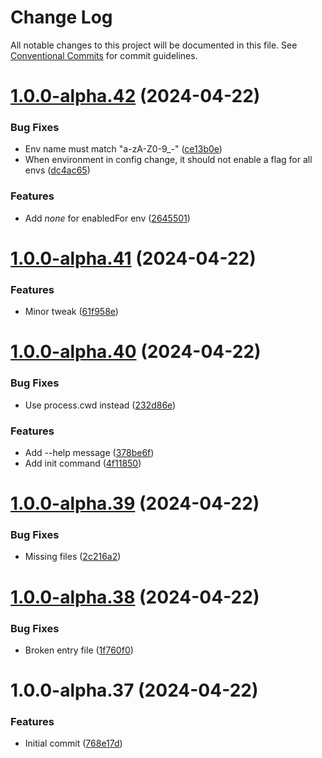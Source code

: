 # Change Log

All notable changes to this project will be documented in this file.
See [Conventional Commits](https://conventionalcommits.org) for commit guidelines.

# [1.0.0-alpha.42](https://github.com/pioneer32/flags/compare/v1.0.0-alpha.41...v1.0.0-alpha.42) (2024-04-22)

### Bug Fixes

- Env name must match "a-zA-Z0-9\_-" ([ce13b0e](https://github.com/pioneer32/flags/commit/ce13b0edbf6cc8bad8413779119258ed54af931b))
- When environment in config change, it should not enable a flag for all envs ([dc4ac65](https://github.com/pioneer32/flags/commit/dc4ac6576121f186808ddc64c05d7261f4155381))

### Features

- Add _none_ for enabledFor env ([2645501](https://github.com/pioneer32/flags/commit/264550161fd31f3153999e8bd702b39780ed4143))

# [1.0.0-alpha.41](https://github.com/pioneer32/flags/compare/v1.0.0-alpha.40...v1.0.0-alpha.41) (2024-04-22)

### Features

- Minor tweak ([61f958e](https://github.com/pioneer32/flags/commit/61f958eb8aabd8b26f7225d5e5229e8626d5f262))

# [1.0.0-alpha.40](https://github.com/pioneer32/flags/compare/v1.0.0-alpha.39...v1.0.0-alpha.40) (2024-04-22)

### Bug Fixes

- Use process.cwd instead ([232d86e](https://github.com/pioneer32/flags/commit/232d86ec7ee8594f9313ab8c96c209f6b95b03d5))

### Features

- Add --help message ([378be6f](https://github.com/pioneer32/flags/commit/378be6f2c878be604c745fc90bd9c187eb405b7c))
- Add init command ([4f11850](https://github.com/pioneer32/flags/commit/4f11850f987efa026844d7b94e39b9cd8cf8d932))

# [1.0.0-alpha.39](https://github.com/pioneer32/flags/compare/v1.0.0-alpha.38...v1.0.0-alpha.39) (2024-04-22)

### Bug Fixes

- Missing files ([2c216a2](https://github.com/pioneer32/flags/commit/2c216a25e0fcdeea9b09c6165d88f3fbc27253ee))

# [1.0.0-alpha.38](https://github.com/pioneer32/flags/compare/v1.0.0-alpha.37...v1.0.0-alpha.38) (2024-04-22)

### Bug Fixes

- Broken entry file ([1f760f0](https://github.com/pioneer32/flags/commit/1f760f0c69231942129c9ac05cc81c489f645dba))

# 1.0.0-alpha.37 (2024-04-22)

### Features

- Initial commit ([768e17d](https://github.com/pioneer32/flags/commit/768e17d362abae2d642462a34cdb5000ee266f07))
